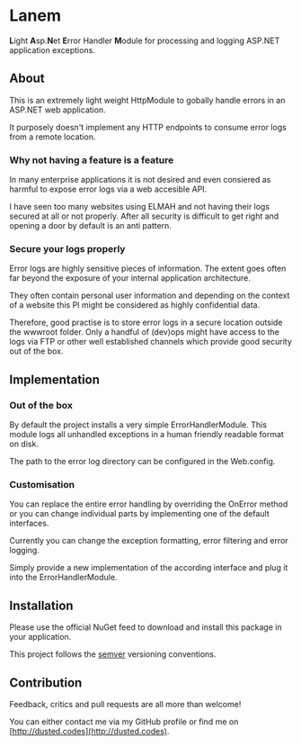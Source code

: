 # Lanem
**L**ight **A**sp.**N**et **E**rror Handler **M**odule for processing and logging ASP.NET application exceptions.

## About
This is an extremely light weight HttpModule to gobally handle errors in an ASP.NET web application.

It purposely doesn't implement any HTTP endpoints to consume error logs from a remote location.

### Why not having a feature is a feature
In many enterprise applications it is not desired and even consiered as harmful to expose error logs via a web accesible API.

I have seen too many websites using ELMAH and not having their logs secured at all or not properly. After all security is difficult to get right and opening a door by default is an anti pattern.

### Secure your logs properly
Error logs are highly sensitive pieces of information. The extent goes often far beyond the exposure of your internal application architecture.

They often contain personal user information and depending on the context of a website this PI might be considered as highly confidential data.

Therefore, good practise is to store error logs in a secure location outside the wwwroot folder. Only a handful of (dev)ops might have access to the logs via FTP or other well established channels which provide good security out of the box.

## Implementation

### Out of the box
By default the project installs a very simple ErrorHandlerModule. This module logs all unhandled exceptions in a human friendly readable format on disk.

The path to the error log directory can be configured in the Web.config.

### Customisation
You can replace the entire error handling by overriding the OnError method or you can change individual parts by implementing one of the default interfaces.

Currently you can change the exception formatting, error filtering and error logging.

Simply provide a new implementation of the according interface and plug it into the ErrorHandlerModule.

## Installation

Please use the official NuGet feed to download and install this package in your application.

This project follows the [semver](http://semver.org/) versioning conventions.

## Contribution

Feedback, critics and pull requests are all more than welcome!

You can either contact me via my GitHub profile or find me on [http://dusted.codes](http://dusted.codes).